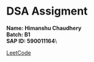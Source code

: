 # DSA Assigment

**Name: Himanshu Chaudhery**\
**Batch: B1**\
**SAP ID: 590011164**\

[LeetCode](https://leetcode.com/u/Himanshu_Chaudhery/)
